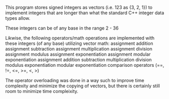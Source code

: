 This program stores signed integers as vectors (i.e. 123 as {3, 2, 1}) to implement integers that are longer than what the standard C++ integer data types allow. 

These integers can be of any base in the range 2 - 36

Likwise, the following operators/math operations are implemented with these integers (of any base) utilizing vector math:
    assignment
    addition assignment
    subtraction assignment
    multiplication assignment
    division assignment 
    modulus assignment
    exponentiation assignment 
    modular exponentiation assignment
    addition
    subtraction
    multiplication
    division
    modulus
    exponentiation
    modular exponentiation
    comparison operators (==, !=, <=, >=, <, >)
    
The operator overloading was done in a way such to improve time complexity and minimize the copying of vectors, but there is certainly still room to minimize time compleixity.
    
